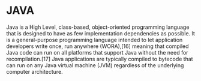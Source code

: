 # JAVA
Java is a High Level, class-based, object-oriented programming language that is designed to have as few implementation dependencies as possible. It is a general-purpose programming language intended to let application developers write once, run anywhere (WORA),[16] meaning that compiled Java code can run on all platforms that support Java without the need for recompilation.[17] Java applications are typically compiled to bytecode that can run on any Java virtual machine (JVM) regardless of the underlying computer architecture. 
